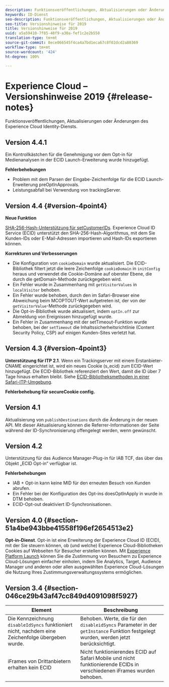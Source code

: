 ```yaml
---
description: Funktionsveröffentlichungen, Aktualisierungen oder Änderungen des Experience Cloud Identity-Diensts.
keywords: ID-Dienst
seo-description: Funktionsveröffentlichungen, Aktualisierungen oder Änderungen des Experience Cloud Identity-Diensts.
seo-title: Versionshinweise für 2019
title: Versionshinweise für 2019
uuid: a5a59410-7f85-48f9-a30a-fef1c2e2b558
translation-type: tm+mt
source-git-commit: 8ece066545f4ca4a7bd1eca67c8f02dcd2a88369
workflow-type: tm+mt
source-wordcount: '424'
ht-degree: 100%

---
```



# Experience Cloud – Versionshinweise 2019 {#release-notes}

Funktionsveröffentlichungen, Aktualisierungen oder Änderungen des Experience Cloud Identity-Diensts.

## Version 4.4.1

Ein Kontrollkästchen für die Genehmigung vor dem Opt-in für Medienanalysen in der ECID Launch-Erweiterung wurde hinzugefügt.

**Fehlerbehebungen**

* Problem mit dem Parsen der Eingabe-Zeichenfolge für die ECID Launch-Erweiterung preOptInApprovals.
* Leistungsabfall bei Verwendung von trackingServer.

## Version 4.4 {#version-4point4}

**Neue Funktion**

[SHA-256-Hash-Unterstützung für setCustomerIDs](/help/reference/hashing-support.md). Experience Cloud ID Service (ECID) unterstützt den SHA-256-Hash-Algorithmus, mit dem Sie Kunden-IDs oder E-Mail-Adressen importieren und Hash-IDs exportieren können.

**Korrekturen und Verbesserungen**

* Die Konfiguration von `cookieDomain` wurde aktualisiert. Die ECID-Bibliothek filtert jetzt die leere Zeichenfolge `cookieDomain` in `initConfig` heraus und verwendet die Cookie-Domäne auf oberster Ebene, die durch die getDomain-Methode zurückgegeben wird.
* Ein Fehler wurde in Zusammenhang mit `getVisitorValues` in `localVisitor` behoben. 
* Ein Fehler wurde behoben, durch den im Safari-Browser eine Abweichung beim MCOPTOUT-Wert aufgetreten ist, der von der `getVisitorValue`-Methode zurückgegeben wird.
* Die Opt-in-Bibliothek wurde aktualisiert, indem `optIn.off` zur Abmeldung von Ereignissen hinzugefügt wurde.
* Ein Fehler in Zusammenhang mit der setTimeout-Funktion wurde behoben, bei der `setTimeout` die Inhaltssicherheitsrichtlinie (Content Security Policy, CSP) auf einigen Kunden-Sites verletzt hat.

## Version 4.3 {#version-4point3}

**Unterstützung für ITP 2.1**. Wenn ein Trackingserver mit einem Erstanbieter-CNAME eingerichtet ist, wird ein neues Cookie (s_ecid) zum ECID-Wert hinzugefügt. Die ECID-Bibliothek referenziert den Wert, damit die ID über 7 Tage hinaus erhalten bleibt. Siehe [ECID-Bibliotheksmethoden in einer Safari-ITP-Umgebung](/help/reference/ecid-library-methods.md).

**Fehlerbehebung für secureCookie config.**

## Version 4.1

Aktualisierung von `publishDestinations` durch die Änderung in der neuen API. Mit dieser Aktualisierung können die Referrer-Informationen der Seite während der ID-Synchronisierung offengelegt werden, wenn gewünscht.

## Version 4.2

Unterstützung für das Audience Manager-Plug-in für IAB TCF, das über das Objekt „ECID Opt-in“ verfügbar ist.

**Fehlerbehebungen**

* IAB + Opt-in kann keine MID für den erneuten Besuch von Kunden abrufen.
* Ein Fehler bei der Konfiguration des Opt-ins doesOptInApply in wurde in DTM behoben.
* ECID-Opt-out deaktiviert ID-Synchronisationen.

## Version 4.0 {#section-51a4be943bbe41558f196ef2654513e2}

**Opt-in-Dienst**. Opt-in ist eine Erweiterung der Experience Cloud ID (ECID), mit der Sie steuern können, ob (und welche) Experience Cloud-Bibliotheken Cookies auf Webseiten für Besucher erstellen können. Mit [Experience Platform Launch](https://docs.adobe.com/content/help/de-DE/launch/using/overview.html) können Sie die Zustimmung von Besuchern zu Experience Cloud-Lösungen einfacher einholen, indem Sie Analytics, Target, Audience Manager und anderen oder allen ausgewählten Experience Cloud-Lösungen die Nutzung Ihres Zustimmungsverwaltungssystems ermöglichen.

## Version 3.4 {#section-046ce29b43af47cc849d4091098f5927}

| Element | Beschreibung |
|---|---|
| Die Kennzeichnung `disableIdSyncs` funktioniert nicht, nachdem eine Zeichenfolge übergeben wurde. | Behoben. Werte, die für den `disableidSyncs` Parameter in der `getInstance` Funktion festgelegt wurden, werden jetzt berücksichtigt. |
| iFrames von Drittanbietern erhalten kein ECID | Nicht funktionierendes ECID auf Safari Mobile und nicht funktionierende ECIDs in verschiedenen iFrames wurden behoben. |
